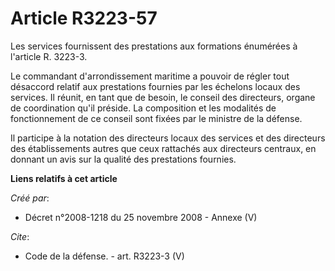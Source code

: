 # Article R3223-57

Les services fournissent des prestations aux formations énumérées à l'article R. 3223-3. 

Le commandant d'arrondissement maritime a pouvoir de régler tout désaccord relatif aux prestations fournies par les échelons
locaux des services. Il réunit, en tant que de besoin, le conseil des directeurs, organe de coordination qu'il préside. La
composition et les modalités de fonctionnement de ce conseil sont fixées par le ministre de la défense. 

Il participe à la notation des directeurs locaux des services et des directeurs des établissements autres que ceux rattachés
aux directeurs centraux, en donnant un avis sur la qualité des prestations fournies.

**Liens relatifs à cet article**

_Créé par_:

  - Décret n°2008-1218 du 25 novembre 2008 -  Annexe (V)

_Cite_:

  - Code de la défense. - art. R3223-3 (V)

